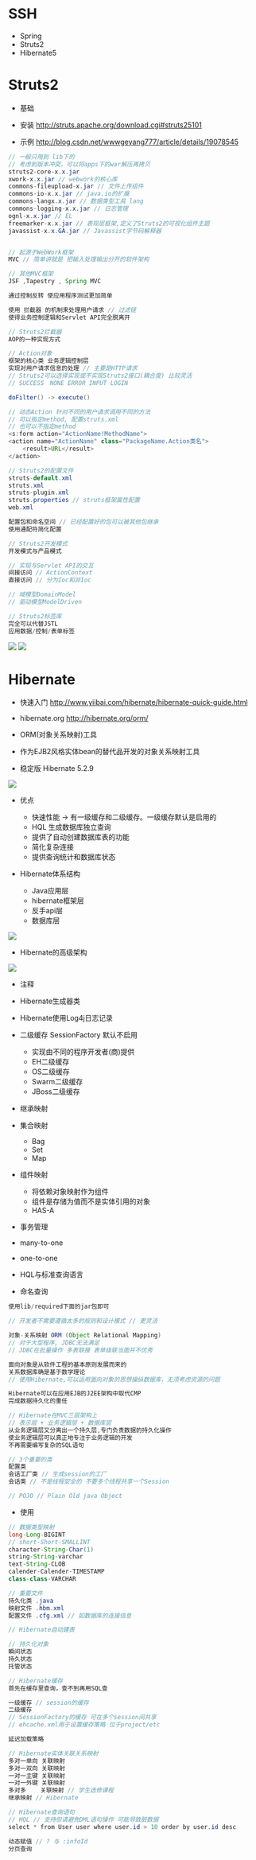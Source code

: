 # SSH

- Spring
- Struts2
- Hibernate5

# Struts2

- 基础

- 安装 <http://struts.apache.org/download.cgi#struts25101>

- 示例 <http://blog.csdn.net/wwwgeyang777/article/details/19078545>

```java
// 一般只用到 lib下的
// 考虑到版本冲突，可以将apps下的war解压再拷贝
struts2-core-x.x.jar
xwork-x.x.jar // webwork的核心库
commons-fileupload-x.jar // 文件上传组件
commons-io-x.x.jar // java.io的扩展
commons-langx.x.jar // 数据类型工具 lang
commons-logging-x.x.jar // 日志管理
ognl-x.x.jar // EL
freemarker-x.x.jar // 表现层框架,定义了Struts2的可视化组件主题
javassist-x.x.GA.jar // Javassist字节码解释器


// 起源于WebWork框架
MVC // 简单讲就是 把输入处理输出分开的软件架构

// 其他MVC框架
JSF ,Tapestry , Spring MVC

通过控制反转 使应用程序测试更加简单

使用 拦截器 的机制来处理用户请求 // 过滤链
使得业务控制逻辑和Servlet API完全脱离开

// Struts2拦截器
AOP的一种实现方式

// Action对象
框架的核心类 业务逻辑控制层
实现对用户请求信息的处理 // 主要是HTTP请求
// Struts2可以选择实现或不实现Struts2接口(耦合度) 比较灵活
// SUCCESS　NONE ERROR INPUT LOGIN

doFilter() -> execute()

// 动态Action 针对不同的用户请求调用不同的方法
// 可以指定method, 配置struts.xml
// 也可以不指定method
<s:form action="ActionName!MethodName">
<action name="ActionName" class="PackageName.Action类名">
    <result>URL</result>
</action>

// Struts2的配置文件
struts-default.xml
struts.xml
struts-plugin.xml
struts.properties // struts框架属性配置
web.xml

配置包和命名空间 // 已经配置好的包可以被其他包继承
使用通配符简化配置

// Struts2开发模式
开发模式与产品模式

// 实现与Servlet API的交互
间接访问 // ActionContext
直接访问 // 分为Ioc和非Ioc

// 域模型DomainModel
// 驱动模型ModelDriven

// Struts2标签库
完全可以代替JSTL
应用数据/控制/表单标签
```

![](/assets/structs-structure3453.png) ![](/assets/struts2-lib23784.png)

# Hibernate

- 快速入门 <http://www.yiibai.com/hibernate/hibernate-quick-guide.html>

- hibernate.org <http://hibernate.org/orm/>

- ORM(对象关系映射)工具

- 作为EJB2风格实体bean的替代品开发的对象关系映射工具

- 稳定版 Hibernate 5.2.9

![](http://www.yiibai.com/uploads/images/201703/2203/604080357_24119.jpg)

- 优点

  - 快速性能 -> 有一级缓存和二级缓存。一级缓存默认是启用的
  - HQL 生成数据库独立查询
  - 提供了自动创建数据库表的功能
  - 简化复杂连接
  - 提供查询统计和数据库状态

- Hibernate体系结构

  - Java应用层
  - hibernate框架层
  - 反手api层
  - 数据库层

![](http://www.yiibai.com/uploads/images/201703/2203/108090306_94168.jpg)

- Hibernate的高级架构

![](http://www.yiibai.com/uploads/images/201703/2203/173090306_68782.jpg)

- 注释
- Hibernate生成器类
- Hibernate使用Log4j日志记录
- 二级缓存 SessionFactory 默认不启用

  - 实现由不同的程序开发者(商)提供
  - EH二级缓存
  - OS二级缓存
  - Swarm二级缓存
  - JBoss二级缓存

- 继承映射

- 集合映射

  - Bag
  - Set
  - Map

- 组件映射

  - 将依赖对象映射作为组件
  - 组件是存储为值而不是实体引用的对象
  - HAS-A

- 事务管理

- many-to-one

- one-to-one

- HQL与标准查询语言

- 命名查询

```java
使用lib/required下面的jar包即可

// 开发者不需要遵循太多的规则和设计模式 // 更灵活

对象-关系映射 ORM (Object Relational Mapping)
// 对于大型程序, JDBC无法满足
// JDBC在批量操作 多表联接 表单级联当面并不优秀

面向对象是从软件工程的基本原则发展而来的
关系数据库确是基于数学理论
// 使用Hibernate,可以运用面向对象的思想操纵数据库，无须考虑资源的问题

Hibernate可以在应用EJB的J2EE架构中取代CMP
完成数据持久化的重任

// Hibernate在MVC三层架构上
// 表示层 + 业务逻辑层 + 数据库层
从业务逻辑层又分离出一个持久层,专门负责数据的持久化操作
使业务逻辑层可以真正地专注于业务逻辑的开发
不再需要编写复杂的SQL语句

// 3个重要的类
配置类
会话工厂类 // 生成session的工厂
会话类 // 不是线程安全的 不要多个线程共享一个Session

// POJO // Plain Old java Object
```

- 使用

```java
// 数据类型映射
long-Long-BIGINT
// short-Short-SMALLINT
character-String-Char(1)
string-String-varchar
text-String-CLOB
calender-Calender-TIMESTAMP
class-class-VARCHAR

// 重要文件
持久化类 .java
映射文件 .hbm.xml
配置文件 .cfg.xml // 如数据库的连接信息

// Hibernate自动建表

// 持久化对象
瞬间状态
持久状态
托管状态

// Hibernate缓存
首先在缓存里查询，查不到再用SQL查

一级缓存 // session的缓存
二级缓存
// SessionFactory的缓存 可在多个session间共享
// ehcache.xml用于设置缓存策略 位于project/etc

延迟加载策略

// Hibernate实体关联关系映射
多对一单向 关联映射
多对一双向 关联映射
一对一主键 关联映射  
一对一外键 关联映射
多对多    关联映射 // 学生选修课程
继承映射 // Hibernate

// Hibernate查询语句
// HQL // 支持但请避免DML语句操作 可能导致脏数据
select * from User user where user.id > 10 order by user.id desc

动态赋值 // ? 与 :infoId
分页查询
```
